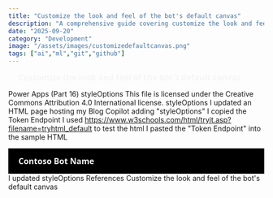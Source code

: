 ```yaml
---
title: "Customize the look and feel of the bot's default canvas"
description: "A comprehensive guide covering customize the look and feel of the bot's default canvas"
date: "2025-09-20"
category: "Development"
image: "/assets/images/customizedefaultcanvas.png"
tags: ["ai","ml","git","github"]
---
```


# Customize the look and feel of the bot's default canvas

Power Apps (Part 16) styleOptions This file is licensed under the Creative Commons Attribution 4.0 International license. styleOptions I updated an HTML page hosting my Blog Copilot adding "styleOptions" I copied the Token Endpoint I used https://www.w3schools.com/html/tryit.asp?filename=tryhtml_default to test the html I pasted the "Token Endpoint" into the sample HTML <!doctype html> <html lang="en"> <head> <title>Contoso Sample Web Chat</title> <!-- This styling is for the Web Chat demonstration purposes. It is recommended that style is moved to a separate file for organization in larger projects. Please visit https://github.com/microsoft/BotFramework-WebChat for details about Web Chat. --> <style> html, body { height: 100%; } body { margin: 0; } h1 { color: whitesmoke; font-family: Segoe UI; font-size: 16px; line-height: 20px; margin: 0; padding: 0 20px; } #banner { align-items: center; background-color: black; display: flex; height: 50px; } #webchat { height: calc(100% - 50px); overflow: hidden; position: fixed; top: 50px; width: 100%; } </style> </head> <body> <div> <div id="banner"> <h1>Contoso Bot Name</h1> </div> <div id="webchat" role="main"></div> </div> <!-- In this sample, the latest version of Web Chat is being used. In production environment, the version number should be pinned and version bump should be done frequently. Please visit https://github.com/microsoft/BotFramework-WebChat/tree/main/CHANGELOG.md for changelog. --> <script crossorigin="anonymous" src="https://cdn.botframework.com/botframework-webchat/latest/webchat.js"></script> <script> (async function () { // Specifies style options to customize the Web Chat canvas. // Please visit https://microsoft.github.io/BotFramework-WebChat for customization samples. const styleOptions = { // Hide upload button. hideUploadButton: true }; // Specifies the token endpoint URL. // To get this value, visit Copilot Studio > Settings > Channels > Mobile app page. const tokenEndpointURL = new URL('https://default1661e8370a954bc6a655865365c241.9b.environment.api.powerplatform.com/powervirtualagents/botsbyschema/cr689_blogCopilot/directline/token?api-version=2022-03-01-preview'); // Specifies the language the copilot and Web Chat should display in: // - (Recommended) To match the page language, set it to document.documentElement.lang // - To use current user language, set it to navigator.language with a fallback language // - To use another language, set it to supported Unicode locale // Setting page language is highly recommended. // When page language is set, browsers will use native font for the respective language. const locale = document.documentElement.lang || 'en'; // Uses language specified in <html> element and fallback to English (United States). // const locale = navigator.language || 'ja-JP'; // Uses user preferred language and fallback to Japanese. // const locale = 'zh-HAnt'; // Always use Chinese (Traditional). const apiVersion = tokenEndpointURL.searchParams.get('api-version'); const [directLineURL, token] = await Promise.all([ fetch(new URL(`/powervirtualagents/regionalchannelsettings?api-version=${apiVersion}`, tokenEndpointURL)) .then(response => { if (!response.ok) { throw new Error('Failed to retrieve regional channel settings.'); } return response.json(); }) .then(({ channelUrlsById: { directline } }) => directline), fetch(tokenEndpointURL) .then(response => { if (!response.ok) { throw new Error('Failed to retrieve Direct Line token.'); } return response.json(); }) .then(({ token }) => token) ]); // The "token" variable is the credentials for accessing the current conversation. // To maintain conversation across page navigation, save and reuse the token. // The token could have access to sensitive information about the user. // It must be treated like user password. const directLine = WebChat.createDirectLine({ domain: new URL('v3/directline', directLineURL), token }); // Sends "startConversation" event when the connection is established. const subscription = directLine.connectionStatus$.subscribe({ next(value) { if (value === 2) { directLine .postActivity({ localTimezone: Intl.DateTimeFormat().resolvedOptions().timeZone, locale, name: 'startConversation', type: 'event' }) .subscribe(); // Only send the event once, unsubscribe after the event is sent. subscription.unsubscribe(); } } }); WebChat.renderWebChat({ directLine, locale, styleOptions }, document.getElementById('webchat')); })(); </script> </body> </html> I updated styleOptions References Customize the look and feel of the bot's default canvas
